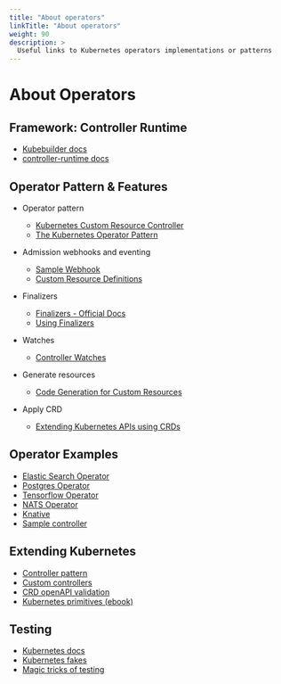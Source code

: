 ```yaml
---
title: "About operators"
linkTitle: "About operators"
weight: 90
description: >
  Useful links to Kubernetes operators implementations or patterns
---
```


# About Operators

## Framework: Controller Runtime

* [Kubebuilder docs](https://book.kubebuilder.io/)
* [controller-runtime docs](https://godoc.org/github.com/kubernetes-sigs/controller-runtime/pkg)

## Operator Pattern & Features

* Operator pattern
  * [Kubernetes Custom Resource Controller](https://admiralty.io/blog/kubernetes-custom-resource-controller-and-operator-development-tools/)
  * [The Kubernetes Operator Pattern](https://www.slideshare.net/Jakobkaralus/the-kubernetes-operator-pattern-containerconf-nov-2017)

* Admission webhooks and eventing
  * [Sample Webhook](https://book.kubebuilder.io/beyond_basics/sample_webhook.html)
  * [Custom Resource Definitions](https://schd.ws/hosted_files/kccncchina2018english/50/kubecon_Tom_Ilya_CRDs.pdf)

* Finalizers
  * [Finalizers - Official Docs](https://kubernetes.io/docs/tasks/access-kubernetes-api/custom-resources/custom-resource-definitions/#finalizers)
  * [Using Finalizers](https://github.com/giantswarm/operatorkit/blob/master/docs/using_finalizers.md)

* Watches
  * [Controller Watches](https://book.kubebuilder.io/beyond_basics/controller_watches.html)

* Generate resources
  * [Code Generation for Custom Resources](https://blog.openshift.com/kubernetes-deep-dive-code-generation-customresources/)

* Apply CRD
  * [Extending Kubernetes APIs using CRDs](https://medium.com/velotio-perspectives/extending-kubernetes-apis-with-custom-resource-definitions-crds-139c99ed3477)

## Operator Examples

* [Elastic Search Operator](https://github.com/upmc-enterprises/elasticsearch-operator)
* [Postgres Operator](https://github.com/zalando-incubator/postgres-operator)
* [Tensorflow Operator](https://github.com/kubeflow/tf-operator)
* [NATS Operator](https://github.com/nats-io/nats-operator)
* [Knative](https://github.com/knative/serving/blob/059bf5f8c193148e54ddac37fba337c2cf6496db/cmd/controller/main.go#L144)
* [Sample controller](https://github.com/kubernetes/sample-controller)

## Extending Kubernetes

* [Controller pattern](https://engineering.bitnami.com/articles/a-deep-dive-into-kubernetes-controllers.html)
* [Custom controllers](https://medium.com/@trstringer/create-kubernetes-controllers-for-core-and-custom-resources-62fc35ad64a3)
* [CRD openAPI validation](https://kubernetes.io/docs/tasks/access-kubernetes-api/custom-resources/custom-resource-definitions/#validation)
* [Kubernetes primitives (ebook)](https://www.amazon.de/Kubernetes-Design-Patterns-Extensions-container-cluster-ebook/dp/B07HSZHRHZ)

## Testing

* [Kubernetes docs](https://github.com/thtanaka/kubernetes/blob/master/docs/devel/testing.md#integration-tests)
* [Kubernetes fakes](https://itnext.io/testing-kubernetes-go-applications-f1f87502b6ef)
* [Magic tricks of testing](https://speakerdeck.com/skmetz/magic-tricks-of-testing-railsconf)
